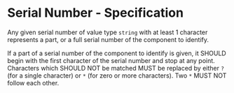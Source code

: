 # Serial Number - Specification

Any given serial number of value type `string` with at least 1 character
represents a part, or a full serial number of the component to identify.

If a part of a serial number of the component to identify is given, it SHOULD
begin with the first character of the serial number and stop at any point.
Characters which SHOULD NOT be matched MUST be replaced by either `?` (for a
single character) or `*` (for zero or more characters). Two `*` MUST NOT follow
each other.
